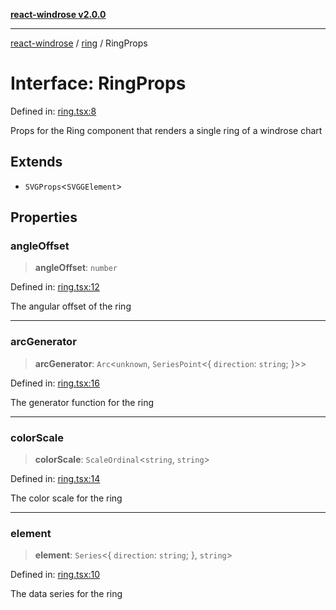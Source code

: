 [**react-windrose v2.0.0**](../../README.md)

***

[react-windrose](../../README.md) / [ring](../README.md) / RingProps

# Interface: RingProps

Defined in: [ring.tsx:8](https://github.com/JulesBlm/react-windrose/blob/2451c9dad633102e7fc35b9698082791f2a32227/src/ring.tsx#L8)

Props for the Ring component that renders a single ring of a windrose chart

## Extends

- `SVGProps`\<`SVGGElement`\>

## Properties

### angleOffset

> **angleOffset**: `number`

Defined in: [ring.tsx:12](https://github.com/JulesBlm/react-windrose/blob/2451c9dad633102e7fc35b9698082791f2a32227/src/ring.tsx#L12)

The angular offset of the ring

***

### arcGenerator

> **arcGenerator**: `Arc`\<`unknown`, `SeriesPoint`\<\{ `direction`: `string`; \}\>\>

Defined in: [ring.tsx:16](https://github.com/JulesBlm/react-windrose/blob/2451c9dad633102e7fc35b9698082791f2a32227/src/ring.tsx#L16)

The generator function for the ring

***

### colorScale

> **colorScale**: `ScaleOrdinal`\<`string`, `string`\>

Defined in: [ring.tsx:14](https://github.com/JulesBlm/react-windrose/blob/2451c9dad633102e7fc35b9698082791f2a32227/src/ring.tsx#L14)

The color scale for the ring

***

### element

> **element**: `Series`\<\{ `direction`: `string`; \}, `string`\>

Defined in: [ring.tsx:10](https://github.com/JulesBlm/react-windrose/blob/2451c9dad633102e7fc35b9698082791f2a32227/src/ring.tsx#L10)

The data series for the ring
